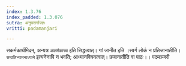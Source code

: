 ```yaml
---
index: 1.3.76
index_padded: 1.3.076
sutra: अनुपसर्गाज्ज्ञः
vritti: padamanjari

---
```

सकर्मकार्थमिदम्, अन्यत्र `अकर्मकाच्च` इति सिद्धत्वात्। गां जानीत इति ।स्वर्ग लोकं न प्रतिजानातीति। `सम्प्रतिभ्यामनाध्याने` इत्यनेनापि न भवति; आध्यानविषयत्वात्। प्रजानातीति वा पाठः।।
पदमञ्जरी